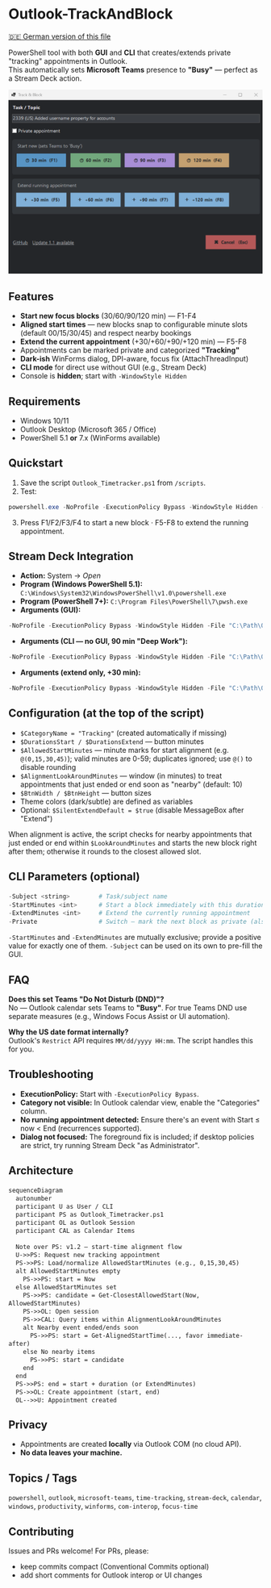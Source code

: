 # Outlook-TrackAndBlock

[🇩🇪 German version of this file](/README_de.md)

PowerShell tool with both **GUI** and **CLI** that creates/extends private "tracking" appointments in Outlook.  
This automatically sets **Microsoft Teams** presence to **"Busy"** — perfect as a Stream Deck action.

![Track & Block — Screenshot](/assets/screenshot.png?raw=true)

## Features

- **Start new focus blocks** (30/60/90/120 min) — F1-F4
- **Aligned start times** — new blocks snap to configurable minute slots (default 00/15/30/45) and respect nearby bookings
- **Extend the current appointment** (+30/+60/+90/+120 min) — F5-F8
- Appointments can be marked private and categorized **"Tracking"**
- **Dark-ish** WinForms dialog, DPI-aware, focus fix (AttachThreadInput)
- **CLI mode** for direct use without GUI (e.g., Stream Deck)
- Console is **hidden**; start with `-WindowStyle Hidden`

## Requirements

- Windows 10/11
- Outlook Desktop (Microsoft 365 / Office)
- PowerShell 5.1 **or** 7.x (WinForms available)

## Quickstart

1. Save the script `Outlook_Timetracker.ps1` from `/scripts`.
2. Test:

~~~powershell
powershell.exe -NoProfile -ExecutionPolicy Bypass -WindowStyle Hidden -File "C:\Path\Outlook_Timetracker.ps1"
~~~

3. Press F1/F2/F3/F4 to start a new block · F5-F8 to extend the running appointment.

## Stream Deck Integration

- **Action:** System → *Open*
- **Program (Windows PowerShell 5.1):** `C:\Windows\System32\WindowsPowerShell\v1.0\powershell.exe`
- **Program (PowerShell 7+):** `C:\Program Files\PowerShell\7\pwsh.exe`
- **Arguments (GUI):**

~~~powershell
-NoProfile -ExecutionPolicy Bypass -WindowStyle Hidden -File "C:\Path\Outlook_Timetracker.ps1"
~~~

- **Arguments (CLI — no GUI, 90 min "Deep Work"):**

~~~powershell
-NoProfile -ExecutionPolicy Bypass -WindowStyle Hidden -File "C:\Path\Outlook_Timetracker.ps1" -Subject 'Deep Work' -StartMinutes 90
~~~

- **Arguments (extend only, +30 min):**

~~~powershell
-NoProfile -ExecutionPolicy Bypass -WindowStyle Hidden -File "C:\Path\Outlook_Timetracker.ps1" -ExtendMinutes 30
~~~

## Configuration (at the top of the script)

- `$CategoryName = "Tracking"` (created automatically if missing)
- `$DurationsStart / $DurationsExtend` — button minutes
- `$AllowedStartMinutes` — minute marks for start alignment (e.g. `@(0,15,30,45)`); valid minutes are 0-59; duplicates ignored; use `@()` to disable rounding  
- `$AlignmentLookAroundMinutes` — window (in minutes) to treat appointments that just ended or end soon as "nearby" (default: 10)
- `$BtnWidth / $BtnHeight` — button sizes
- Theme colors (dark/subtle) are defined as variables
- Optional: `$SilentExtendDefault = $true` (disable MessageBox after "Extend")

When alignment is active, the script checks for nearby appointments that just ended or end within `$LookAroundMinutes` and starts the new block right after them; otherwise it rounds to the closest allowed slot.

## CLI Parameters (optional)

~~~powershell
-Subject <string>        # Task/subject name
-StartMinutes <int>      # Start a block immediately with this duration in minutes (skips GUI)
-ExtendMinutes <int>     # Extend the currently running appointment
-Private                 # Switch — mark the next block as private (also pre-checks the GUI)
~~~

`-StartMinutes` and `-ExtendMinutes` are mutually exclusive; provide a positive value for exactly one of them. `-Subject` can be
used on its own to pre-fill the GUI.

## FAQ

**Does this set Teams "Do Not Disturb (DND)"?**  
No — Outlook calendar sets Teams to **"Busy"**. For true Teams DND use separate measures (e.g., Windows Focus Assist or UI automation).

**Why the US date format internally?**  
Outlook's `Restrict` API requires `MM/dd/yyyy HH:mm`. The script handles this for you.

## Troubleshooting

- **ExecutionPolicy:** Start with `-ExecutionPolicy Bypass`.
- **Category not visible:** In Outlook calendar view, enable the "Categories" column.
- **No running appointment detected:** Ensure there's an event with Start ≤ now < End (recurrences supported).
- **Dialog not focused:** The foreground fix is included; if desktop policies are strict, try running Stream Deck "as Administrator".

## Architecture

```mermaid
sequenceDiagram
  autonumber
  participant U as User / CLI
  participant PS as Outlook_Timetracker.ps1
  participant OL as Outlook Session
  participant CAL as Calendar Items

  Note over PS: v1.2 — start-time alignment flow
  U->>PS: Request new tracking appointment
  PS->>PS: Load/normalize AllowedStartMinutes (e.g., 0,15,30,45)
  alt AllowedStartMinutes empty
    PS->>PS: start = Now
  else AllowedStartMinutes set
    PS->>PS: candidate = Get-ClosestAllowedStart(Now, AllowedStartMinutes)
    PS->>OL: Open session
    PS->>CAL: Query items within AlignmentLookAroundMinutes
    alt Nearby event ended/ends soon
      PS->>PS: start = Get-AlignedStartTime(..., favor immediate-after)
    else No nearby items
      PS->>PS: start = candidate
    end
  end
  PS->>PS: end = start + duration (or ExtendMinutes)
  PS->>OL: Create appointment (start, end)
  OL-->>U: Appointment created
```

## Privacy

- Appointments are created **locally** via Outlook COM (no cloud API).
- **No data leaves your machine.**

## Topics / Tags

`powershell`, `outlook`, `microsoft-teams`, `time-tracking`, `stream-deck`, `calendar`, `windows`, `productivity`, `winforms`, `com-interop`, `focus-time`

## Contributing

Issues and PRs welcome! For PRs, please:

- keep commits compact (Conventional Commits optional)
- add short comments for Outlook interop or UI changes
